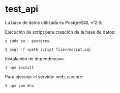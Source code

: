 # test_api

La base de datos utilizada es PostgreSQL v12.6.

Ejecución de script para creación de la base de datos:

`$ sudo su - postgres`

`$ psql -f <path script file>/script.sql`

Instalación de dependencias:

`$ npm install`

Para ejecutar el servidor web, ejecute:

`$ npm run dev`
